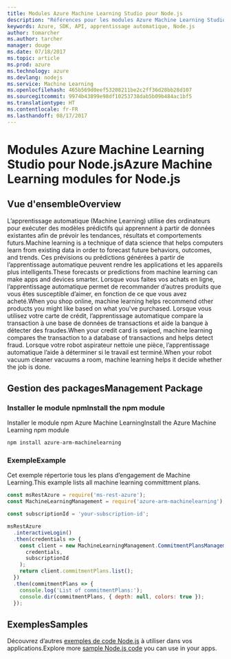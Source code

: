 ```yaml
---
title: Modules Azure Machine Learning Studio pour Node.js
description: "Références pour les modules Azure Machine Learning Studio pour Node.js"
keywords: Azure, SDK, API, apprentissage automatique, Node.js
author: tomarcher
ms.author: tarcher
manager: douge
ms.date: 07/18/2017
ms.topic: article
ms.prod: azure
ms.technology: azure
ms.devlang: nodejs
ms.service: Machine Learning
ms.openlocfilehash: 465b569d0eef53208211be2c2ff36d28bb28d107
ms.sourcegitcommit: 9974b43899e98df10253738dab5b09b484ac1bf5
ms.translationtype: HT
ms.contentlocale: fr-FR
ms.lasthandoff: 08/17/2017
---
```

# <a name="azure-machine-learning-modules-for-nodejs"></a><span data-ttu-id="1ca6b-104">Modules Azure Machine Learning Studio pour Node.js</span><span class="sxs-lookup"><span data-stu-id="1ca6b-104">Azure Machine Learning modules for Node.js</span></span>

## <a name="overview"></a><span data-ttu-id="1ca6b-105">Vue d'ensemble</span><span class="sxs-lookup"><span data-stu-id="1ca6b-105">Overview</span></span>

<span data-ttu-id="1ca6b-106">L’apprentissage automatique (Machine Learning) utilise des ordinateurs pour exécuter des modèles prédictifs qui apprennent à partir de données existantes afin de prévoir les tendances, résultats et comportements futurs.</span><span class="sxs-lookup"><span data-stu-id="1ca6b-106">Machine learning is a technique of data science that helps computers learn from existing data in order to forecast future behaviors, outcomes, and trends.</span></span> <span data-ttu-id="1ca6b-107">Ces prévisions ou prédictions générées à partir de l’apprentissage automatique peuvent rendre les applications et les appareils plus intelligents.</span><span class="sxs-lookup"><span data-stu-id="1ca6b-107">These forecasts or predictions from machine learning can make apps and devices smarter.</span></span> <span data-ttu-id="1ca6b-108">Lorsque vous faites vos achats en ligne, l’apprentissage automatique permet de recommander d’autres produits que vous êtes susceptible d’aimer, en fonction de ce que vous avez acheté.</span><span class="sxs-lookup"><span data-stu-id="1ca6b-108">When you shop online, machine learning helps recommend other products you might like based on what you've purchased.</span></span> <span data-ttu-id="1ca6b-109">Lorsque vous utilisez votre carte de crédit, l’apprentissage automatique compare la transaction à une base de données de transactions et aide la banque à détecter des fraudes.</span><span class="sxs-lookup"><span data-stu-id="1ca6b-109">When your credit card is swiped, machine learning compares the transaction to a database of transactions and helps detect fraud.</span></span> <span data-ttu-id="1ca6b-110">Lorsque votre robot aspirateur nettoie une pièce, l’apprentissage automatique l’aide à déterminer si le travail est terminé.</span><span class="sxs-lookup"><span data-stu-id="1ca6b-110">When your robot vacuum cleaner vacuums a room, machine learning helps it decide whether the job is done.</span></span>

## <a name="management-package"></a><span data-ttu-id="1ca6b-111">Gestion des packages</span><span class="sxs-lookup"><span data-stu-id="1ca6b-111">Management Package</span></span>


### <a name="install-the-npm-module"></a><span data-ttu-id="1ca6b-112">Installer le module npm</span><span class="sxs-lookup"><span data-stu-id="1ca6b-112">Install the npm module</span></span>

<span data-ttu-id="1ca6b-113">Installer le module npm Azure Machine Learning</span><span class="sxs-lookup"><span data-stu-id="1ca6b-113">Install the Azure Machine Learning npm module</span></span>

```bash
npm install azure-arm-machinelearning
```

### <a name="example"></a><span data-ttu-id="1ca6b-114">Exemple</span><span class="sxs-lookup"><span data-stu-id="1ca6b-114">Example</span></span>

<span data-ttu-id="1ca6b-115">Cet exemple répertorie tous les plans d’engagement de Machine Learning.</span><span class="sxs-lookup"><span data-stu-id="1ca6b-115">This example lists all machine learning committment plans.</span></span>

```javascript
const msRestAzure = require('ms-rest-azure');
const MachineLearningManagement = require('azure-arm-machinelearning');

const subscriptionId = 'your-subscription-id';

msRestAzure
  .interactiveLogin()
  .then(credentials => {
    const client = new MachineLearningManagement.CommitmentPlansManagementClient(
      credentials,
      subscriptionId
    );
    return client.commitmentPlans.list();
  })
  .then(commitmentPlans => {
    console.log('List of commitmentPlans:');
    console.dir(commitmentPlans, { depth: null, colors: true });
  });
```

## <a name="samples"></a><span data-ttu-id="1ca6b-116">Exemples</span><span class="sxs-lookup"><span data-stu-id="1ca6b-116">Samples</span></span>

<span data-ttu-id="1ca6b-117">Découvrez d’autres [exemples de code Node.js](https://azure.microsoft.com/resources/samples/?platform=nodejs) à utiliser dans vos applications.</span><span class="sxs-lookup"><span data-stu-id="1ca6b-117">Explore more [sample Node.js code](https://azure.microsoft.com/resources/samples/?platform=nodejs) you can use in your apps.</span></span>
